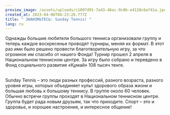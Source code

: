 ```yaml
---
preview_image: /assets/uploads/c1097d91-7a43-46ac-9c0b-e4128c6af41a.jpeg
created_at: 2023-04-06T04:23:26.777Z
title: " ЗНАКОМЬТЕСЬ: Sunday Tennis! "
lang: ru
---
```

Однажды большие любители большого тенниса организовали группу и теперь каждое воскресенье проводят турниры, меняя их формат. В этот раз ими было решено провести благотворительную игру, за что огромное им спасибо от нашего Фонда! Турнир прошел 2 апреля в Национальном теннисном центре. За игру было собрано и перевдено в Фонд социального развития «Құмай» 108 тысяч тенге. 

\
Sunday Tennis – это люди разных профессий, разного возраста, разного уровня игры, которых объединяет культ здорового образа жизни и большая любовь к большому теннису. В группе около 60 человек. Обычно встречи группы проходят в Национальном теннисном центре. Группа будет рада новым друзьям, так что приходите. Спорт – это и здоровье, и хорошее настроение, и интересное общение!